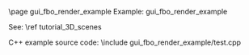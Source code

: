 \page gui_fbo_render_example Example: gui_fbo_render_example

See: \ref tutorial_3D_scenes

C++ example source code:
\include gui_fbo_render_example/test.cpp

